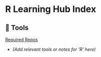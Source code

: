 # R Learning Hub Index

## 🧰 Tools

[Required Repos](./Required_Repos)
- *(Add relevant tools or notes for 'R' here)*
